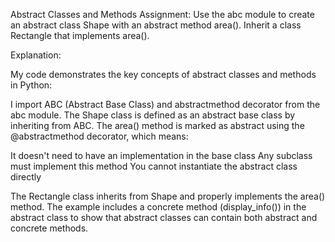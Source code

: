 Abstract Classes and Methods
Assignment:
Use the abc module to create an abstract class Shape with an abstract method area(). Inherit a class Rectangle that implements area().

Explanation:

My code demonstrates the key concepts of abstract classes and methods in Python:

I import ABC (Abstract Base Class) and abstractmethod decorator from the abc module.
The Shape class is defined as an abstract base class by inheriting from ABC.
The area() method is marked as abstract using the @abstractmethod decorator, which means:

It doesn't need to have an implementation in the base class
Any subclass must implement this method
You cannot instantiate the abstract class directly

The Rectangle class inherits from Shape and properly implements the area() method.
The example includes a concrete method (display_info()) in the abstract class to show that abstract classes can contain both abstract and concrete methods.

